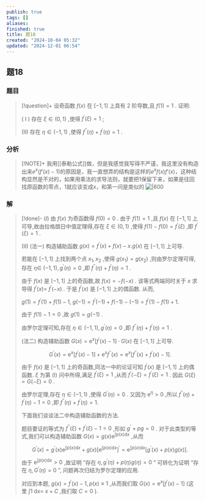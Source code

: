 ```yaml
---
publish: true
tags: []
aliases: 
finished: true
title: 题18
created: "2024-10-04 05:32"
updated: "2024-12-01 06:54"
---
```

## 题18
### 题目
> [!question]+
> 设奇函数 $f( x)$ 在 $\lbrack  {-1,1}\rbrack$ 上具有 2 阶导数,且 $f( 1)  = 1$ . 证明:
> 
> ( I ) 存在 $\xi  \in  ( {0,1})$ ,使得 ${f}^{\prime }( \xi )  = 1$ ;
> 
> (II) 存在 $\eta  \in  ( {-1,1})$ ,使得 ${f}^{\prime \prime }( \eta )  + {f}^{\prime }( \eta )  = 1$ .
### 分析
> [!NOTE]+
> 我用[[泰勒公式]]做，但是我感觉我写得不严谨，我这里没有构造出来$e^{ x }(f'(x)-1)$的原因是，我一直想弄的结构是这样的$e^{ x }f(x)f'(x)$，这种结构显然是不对的，如果用乘法的求导法则，就要把1保留下来，如果是往回找原函数的零点，1就应该变成x，和第一问是类似的
> ![|600](https://img.hwenyi.tech/202411101245340.webp)
### 解
> [!done]-
> $( I)$ 由 $f( x)$ 为奇函数得 $f( 0)  = 0$ . 由于 $f( 1)  = 1$ ,且 $f( x)$ 在 $\lbrack  {-1,1}\rbrack$ 上可导,故由拉格朗日中值定理得,存在 $\xi  \in  ( {0,1})$ ,使得 $f( 1)  - f( 0)  = {f}^{\prime }( \xi )$ ,即 ${f}^{\prime }( \xi )  = 1$ .
> 
> (II) (法一) 构造辅助函数 $g( x)  = {f}^{\prime }( x)  + f( x)  - x.g( x)$ 在 $\lbrack  {-1,1}\rbrack$ 上可导.
> 
> 若能在 $\lbrack  {-1,1}\rbrack$ 上找到两个点 ${x}_{1},{x}_{2}$ ,使得 $g( {x}_{1})  = g( {x}_{2})$ ,则由罗尔定理可得,存在 $\eta  \in$ $( {-1,1}) ,{g}^{\prime }( \eta )  = 0$ ,即 ${f}^{\prime \prime }( \eta )  + {f}^{\prime }( \eta )  = 1$ .
> 
> 由于 $f( x)$ 是 $\lbrack  {-1,1}\rbrack$ 上的奇函数,故 $f( x)  =  - f( {-x})$ . 该等式两端同时关于 $x$ 求导得 ${f}^{\prime }( x)  =$ ${f}^{\prime }( {-x})$ . 于是 ${f}^{\prime }( x)$ 是 $\lbrack  {-1,1}\rbrack$ 上的偶函数. 从而,
> 
> $g( 1)  = {f}^{\prime }( 1)  + f( 1)  - 1,\;g( {-1})  = {f}^{\prime }( {-1})  + f( {-1})  - ( {-1})  = {f}^{\prime }( 1)  - f( 1)  + 1.$
> 
> 由于 $f( 1)  - 1 = 0$ ,故 $g( 1)  = g( {-1})$ .
> 
> 由罗尔定理可知,存在 $\eta  \in  ( {-1,1}) ,{g}^{\prime }( \eta )  = 0$ ,即 ${f}^{\prime \prime }( \eta )  + {f}^{\prime }( \eta )  = 1$ .
> 
> (法二) 构造辅助函数 $G( x)  = {\mathrm{e}}^{x}\lbrack  {{f}^{\prime }( x)  - 1}\rbrack   \cdot  G( x)$ 在 $\lbrack  {-1,1}\rbrack$ 上可导.
> 
> $$
> {G}^{\prime }( x)  = {\mathrm{e}}^{x}\lbrack  {{f}^{\prime }( x)  - 1}\rbrack   + {\mathrm{e}}^{x}{f}^{\prime \prime }( x)  = {\mathrm{e}}^{x}\lbrack  {{f}^{\prime \prime }( x)  + {f}^{\prime }( x)  - 1}\rbrack  .
> $$
> 
> 由于 $f( x)$ 是 $\lbrack  {-1,1}\rbrack$ 上的奇函数,同法一中的论证可知 ${f}^{\prime }( x)$ 是 $\lbrack  {-1,1}\rbrack$ 上的偶函数. $\xi$ 为第 (I) 问中所得,满足 ${f}^{\prime }( \xi )  = 1$ ,从而 ${f}^{\prime }( {-\xi })  = {f}^{\prime }( \xi )  = 1$ . 因此 $G( \xi )  = G( {-\xi })  = 0$ .
> 
> 由罗尔定理,存在 $\eta  \in  ( {-1,1})$ ,使得 ${G}^{\prime }( \eta )  = 0$ . 又因为 ${\mathrm{e}}^{\eta } > 0$ ,所以 ${f}^{\prime \prime }( \eta )  + {f}^{\prime }( \eta )  - 1 = 0$ ,即 ${f}^{\prime \prime }( \eta )  + {f}^{\prime }( \eta )  = 1.$
> 
> 下面我们谈谈法二中构造辅助函数的方法.
> 
> 题目要证的等式为 ${f}^{\prime \prime }( \xi )  + {f}^{\prime }( \xi )  - 1 = 0$ ,形如 ${g}^{\prime } + {pg} = 0$ . 对于此类型的等式,我们可以构造辅助函数 $G( x)  = g( x) {\mathrm{e}}^{\int p( x) \mathrm{d}x}$ ,从而
> 
> $$
> {G}^{\prime }( x)  = {g}^{\prime }( x) {\mathrm{e}}^{\int p( x) \mathrm{d}x} + g( x) {\lbrack  {\mathrm{e}}^{\int p( x) \mathrm{d}x}\rbrack  }^{\prime } = {\mathrm{e}}^{\int p( x) \mathrm{d}x}\lbrack  {{g}^{\prime }( x)  + p( x) g( x) }\rbrack  .
> $$
> 
> 由于 ${\mathrm{e}}^{\int p( x) \mathrm{d}x} > 0$ ,故证明 “存在 $\eta ,{g}^{\prime }( \eta )  + p( \eta ) g( \eta )  = 0$ ” 可转化为证明 “存在 $\eta ,{G}^{\prime }( \eta )  = 0$ ”, 问题再次归结为罗尔定理的应用.
> 
> 对应到本题, $g( x)  = {f}^{\prime }( x)  - 1,p( x)  \equiv  1$ ,从而我们取 $G( x)  = {\mathrm{e}}^{x}\lbrack  {{f}^{\prime }( x)  - 1}\rbrack$ (这里 $\int 1\mathrm{\;d}x =$ $x + C$ ,我们取 $C = 0$ ).
